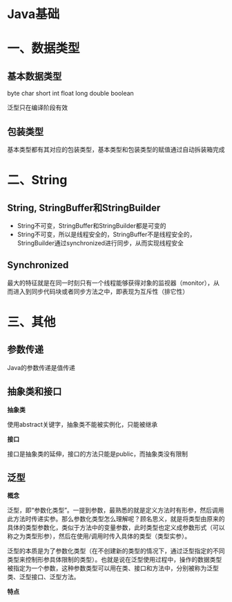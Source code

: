 # Java基础

# 一、数据类型

## 基本数据类型

byte char short int float long double boolean

泛型只在编译阶段有效

## 包装类型

基本类型都有其对应的包装类型，基本类型和包装类型的赋值通过自动拆装箱完成

# 二、String

## String, StringBuffer和StringBuilder

- String不可变，StringBuffer和StringBuilder都是可变的
- String不可变，所以是线程安全的，StringBuffer不是线程安全的，StringBuilder通过synchronized进行同步，从而实现线程安全

## Synchronized

最大的特征就是在同一时刻只有一个线程能够获得对象的监视器（monitor），从而进入到同步代码块或者同步方法之中，即表现为互斥性（排它性）

# 三、其他

## 参数传递

Java的参数传递是值传递

## 抽象类和接口

**抽象类**

使用abstract关键字，抽象类不能被实例化，只能被继承

**接口**

接口是抽象类的延伸，接口的方法只能是public，而抽象类没有限制

## 泛型

**概念**

泛型，即“参数化类型”。一提到参数，最熟悉的就是定义方法时有形参，然后调用此方法时传递实参。那么参数化类型怎么理解呢？顾名思义，就是将类型由原来的具体的类型参数化，类似于方法中的变量参数，此时类型也定义成参数形式（可以称之为类型形参），然后在使用/调用时传入具体的类型（类型实参）。

泛型的本质是为了参数化类型（在不创建新的类型的情况下，通过泛型指定的不同类型来控制形参具体限制的类型）。也就是说在泛型使用过程中，操作的数据类型被指定为一个参数，这种参数类型可以用在类、接口和方法中，分别被称为泛型类、泛型接口、泛型方法。

**特点**